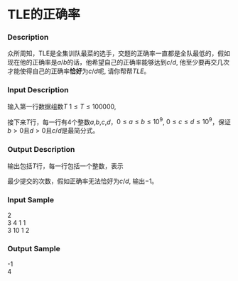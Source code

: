 # TLE的正确率

### Description

众所周知，TLE是全集训队最菜的选手，交题的正确率一直都是全队最低的，假如现在他的正确率是$a/b$的话，他希望自己的正确率能够达到$c/d$, 他至少要再交几次才能使得自己的正确率**恰好**为$c/d$呢, 请你帮帮$TLE$。

### Input Description

输入第一行数据组数$T$ $1\leq T\leq100000$,

接下来$T$行，每一行有4个整数$a$,$b$,$c$,$d$，$0 \leq a \leq b \leq 10^9$, $0 \leq c \leq d\leq 10^9$，保证$b>0$且$d>0$且$c/d$是最简分式。

### Output Description

输出包括$T$行，每一行包括一个整数，表示

最少提交的次数，假如正确率无法恰好为$c/d$, 输出$-1$。

### Input Sample

2<br>3 4 1 1<br>3 10 1 2

### Output Sample

-1<br>4

